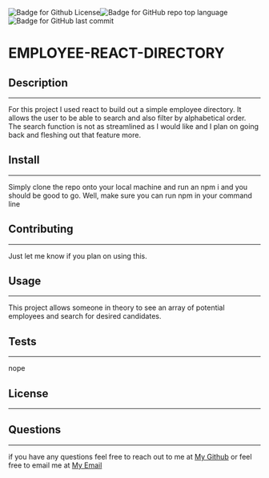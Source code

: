 ![Badge for Github License](https://img.shields.io/github/license/tylerdahl123/EMPLOYEE-DIRECTORY-REACT)![Badge for GitHub repo top language](https://img.shields.io/github/languages/top/tylerdahl123/EMPLOYEE-DIRECTORY-REACT?style=flat&logo=appveyor) ![Badge for GitHub last commit](https://img.shields.io/github/last-commit/tylerdahl123/EMPLOYEE-DIRECTORY-REACT?style=flat&logo=appveyor) 

# EMPLOYEE-REACT-DIRECTORY
## Description
 ---
 
 For this project I used react to build out a simple employee directory. It allows the user to be able to search and also filter by alphabetical order. The search function is not as streamlined as I would like and I plan on going back and fleshing out that feature more.
## Install 
---

 Simply clone the repo onto your local machine and run an npm i and you should be good to go. Well, make sure you can run npm in your command line 
## Contributing 
---

 Just let me know if you plan on using this. 
## Usage 
---

 This project allows someone in theory to see an array of potential employees and search for desired candidates. 
## Tests
---

 nope
## License 
---

 
## Questions 
---

  if you have any questions feel free to reach out to me at [My Github](https://github.com/tylerdahl123) or feel free to email me at [My Email](dahlgren15@gmail.com) 
    
